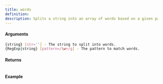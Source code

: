 ```yaml
---
title: words
definition: 
description: Splits a string into an array of words based on a given pattern.
---
```



#### Arguments


```bash
{string} [str=''] - The string to split into words.
{RegExp|string} [pattern=/\w+/g] - The pattern to match words.
```


#### Returns


```bash

```


#### Example


```ts

```